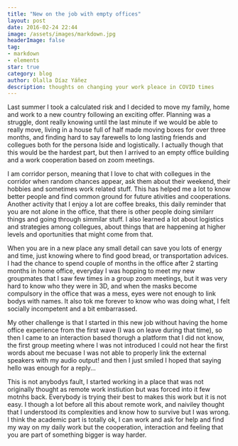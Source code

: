 ```yaml
---
title: "New on the job with empty offices"
layout: post
date: 2016-02-24 22:44
image: /assets/images/markdown.jpg
headerImage: false
tag:
- markdown
- elements
star: true
category: blog
author: Olalla Díaz Yáñez
description: thoughts on changing your work pleace in COVID times
---
```


Last summer I took a calculated risk and I decided to move my family, home and work to a new country following an exciting offer. Planning was a struggle, dont really knowing until the last minute if we would be able to really move, living in a house full of half made moving boxes for over three months, and finding hard to say farewells to long lasting friends and collegues both for the persona lside and logistically. I actually though that this would be the hardest part, but then I arrived to an empty office building and a work cooperation based on zoom meetings.

I am corridor person, meaning that I love to chat with collegues in the corridor when random chances appear, ask them about their weekend, their hobbies and sometimes work related stuff. This has helped me a lot to know better people and find common ground for future ativities and cooperations. Another activity that I enjoy a lot are coffee breaks, this daily reminder that you are not alone in the office, that there is other people doing similarr things and going through simmilar stuff. I also learned a lot about logistics and strategies among collegues, about things that are happening at higher levels and oportunities that might come from that. 

When you are in a new place any small detail can save you lots of energy and time, just knowing where to find good bread, or transportation advices. I had the chance to spend couple of months in the office after 2 starting months in home office, everyday I was hopping to meet my new groupmates that I saw few times in a group zoom meetings, but it was very hard to know who they were in 3D, and when the masks become compulsory in the office that was a mess, eyes were not enough to link bodys with names. It also tok me forever to know who was doing what, I felt socially incompetent and a bit embarrassed. 

My other challenge is that I started in this new job without having the home office experience from the first wave (I was on leave during that time), so then I came to an interaction based thorugh a platform that I did not know, the first group meeting where I was not introduced I could not hear the first words about me becuase I was not able to properly link the external speakers with my audio output! and then I just smiled I hoped that saying hello was enough for a reply...

This is not anybodys fault, I started working in a place that was not originally thought as remote work instiution but was forced into it few motnhs back. Everybody is trying their best to makes this work but it is not easy. I though a lot before all this about remote work, and naiviley thought that I understood its complexities and know how to survive but I was wrong. I think the academic part is totally ok, I can work and ask for help and find my way on my daily work but the cooperation, interaction and feeling that you are part of something bigger is way harder. 





